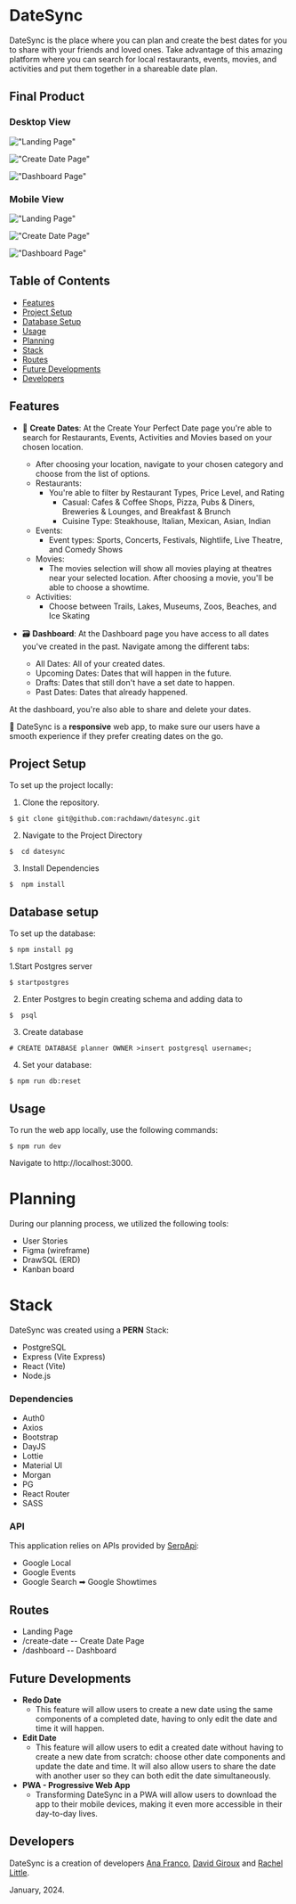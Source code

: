 # DateSync

DateSync is the place where you can plan and create the best dates for you to share with your friends and loved ones. Take advantage of this amazing platform where you can search for local restaurants, events, movies, and activities and put them together in a shareable date plan.

## Final Product

### Desktop View
!["Landing Page"](https://github.com/anamspe/datesync/blob/main/src/client/assets/screenshots/landing-page-desktop.png?raw=true)

!["Create Date Page"](https://github.com/anamspe/datesync/blob/main/src/client/assets/screenshots/create-date-desktop.png?raw=true)

!["Dashboard Page"](https://github.com/anamspe/datesync/blob/main/src/client/assets/screenshots/dashboard-desktop.png?raw=true)

### Mobile View

!["Landing Page"](https://github.com/anamspe/datesync/blob/main/src/client/assets/screenshots/landing-page-mobile.png?raw=true)

!["Create Date Page"](https://github.com/anamspe/datesync/blob/main/src/client/assets/screenshots/create-date-mobile.png?raw=true)

!["Dashboard Page"](https://github.com/anamspe/datesync/blob/main/src/client/assets/screenshots/dashboard-mobile.png?raw=true)

## Table of Contents

- [Features](#features)
- [Project Setup](#project-setup)
- [Database Setup](#database-setup)
- [Usage](#usage)
- [Planning](#planning)
- [Stack](#stack)
- [Routes](#routes)
- [Future Developments](#future-developments)
- [Developers](#developers)

## Features
- :date: **Create Dates**: At the Create Your Perfect Date page you're able to search for Restaurants, Events, Activities and Movies based on your chosen location.
  - After choosing your location, navigate to your chosen category and choose from the list of options.
  - Restaurants:
    - You're able to filter by Restaurant Types, Price Level, and Rating
      - Casual: Cafes & Coffee Shops, Pizza, Pubs & Diners, Breweries & Lounges, and Breakfast & Brunch
      - Cuisine Type: Steakhouse, Italian, Mexican, Asian, Indian
  - Events:
      - Event types: Sports, Concerts, Festivals, Nightlife, Live Theatre, and Comedy Shows
  - Movies:
      - The movies selection will show all movies playing at theatres near your selected location. After choosing a movie, you'll be able to choose a showtime.
  - Activities:
      - Choose between Trails, Lakes, Museums, Zoos, Beaches, and Ice Skating

- :card_file_box: **Dashboard**: At the Dashboard page you have access to all dates you've created in the past. Navigate among the different tabs:
  - All Dates: All of your created dates.
  - Upcoming Dates: Dates that will happen in the future.
  - Drafts: Dates that still don't have a set date to happen.
  - Past Dates: Dates that already happened.
    
 At the dashboard, you're also able to share and delete your dates. 

 :iphone: DateSync is a **responsive** web app, to make sure our users have a smooth experience if they prefer creating dates on the go.

## Project Setup

To set up the project locally:

1. Clone the repository.
```
$ git clone git@github.com:rachdawn/datesync.git
```

2. Navigate to the Project Directory

```
$  cd datesync
```

3. Install Dependencies

```
$  npm install
```

## Database setup

To set up the database:

```
$ npm install pg
```

1.Start Postgres server

```
$ startpostgres
```

2. Enter Postgres to begin creating schema and adding data to

```
$  psql
```

3. Create database

```
# CREATE DATABASE planner OWNER >insert postgresql username<;
```

4. Set your database:

```
$ npm run db:reset
```

## Usage

To run the web app locally, use the following commands:

```
$ npm run dev
```
Navigate to http://localhost:3000.

# Planning
During our planning process, we utilized the following tools:

- User Stories
- Figma (wireframe)
- DrawSQL (ERD)
- Kanban board 

# Stack

 DateSync was created using a **PERN** Stack:

- PostgreSQL
- Express (Vite Express)
- React (Vite)
- Node.js

### Dependencies

- Auth0
- Axios
- Bootstrap
- DayJS
- Lottie
- Material UI
- Morgan
- PG
- React Router
- SASS

### API

This application relies on APIs provided by [SerpApi](https://serpapi.com/):

- Google Local
- Google Events
- Google Search ➡ Google Showtimes

## Routes

- Landing Page
- /create-date -- Create Date Page
- /dashboard -- Dashboard

## Future Developments

- **Redo Date** 
  * This feature will allow users to create a new date using the same components of a completed date, having to only edit the date and time it will happen.
- **Edit Date**
  * This feature will allow users to edit a created date without having to create a new date from scratch: choose other date components and update the date and time. It will also allow users to share the date with another user so they can both edit the date simultaneously.
- **PWA - Progressive Web App**
  * Transforming DateSync in a PWA will allow users to download the app to their mobile devices, making it even more accessible in their day-to-day lives.

## Developers

DateSync is a creation of developers [Ana Franco](https://github.com/anamspe), [David Giroux](https://github.com/DavidGir) and [Rachel Little](https://github.com/rachdawn).

January, 2024.

